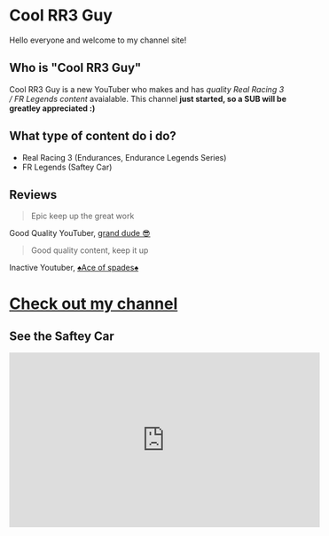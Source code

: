 # Cool RR3 Guy
Hello everyone and welcome to my channel site!

## Who is "Cool RR3 Guy"
Cool RR3 Guy is a new YouTuber who makes and has *quality Real Racing 3 / FR Legends content* avaialable. This channel **just started, so a SUB will be greatley appreciated :)**

## What type of content do i do?
- Real Racing 3 (Endurances, Endurance Legends Series)
- FR Legends (Saftey Car)

## Reviews
> Epic keep up the great work

Good Quality YouTuber, [grand dude 😎](https://www.youtube.com/channel/UCrvEfyiRJ3O11mZ5DGXtYuQ)

> Good quality content, keep it up

Inactive Youtuber, [♠️Ace of spades♠️](https://www.youtube.com/channel/UCncGeOKe8xoOzYOXxspuz4g)

# [Check out my channel](https://www.youtube.com/channel/UCReO0uCesJkcwl5xxxXhcRQ)

## See the Saftey Car
<iframe width="560" height="315" src="https://www.youtube.com/embed/QJiHuG4LAfg" title="YouTube video player" frameborder="0" allow="accelerometer; autoplay; clipboard-write; encrypted-media; gyroscope; picture-in-picture" allowfullscreen></iframe>
